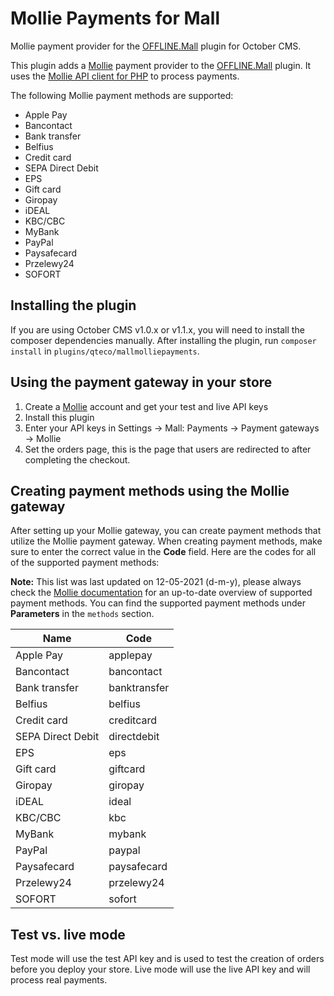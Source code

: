 # Mollie Payments for Mall

Mollie payment provider for the [OFFLINE.Mall](https://github.com/OFFLINE-GmbH/oc-mall-plugin) plugin for October CMS.

This plugin adds a [Mollie](https://www.mollie.com/en) payment provider to the [OFFLINE.Mall](https://octobercms.com/plugin/offline-mall) plugin. It uses the [Mollie API client for PHP](https://github.com/mollie/mollie-api-php) to process payments.

The following Mollie payment methods are supported:

-   Apple Pay
-   Bancontact
-   Bank transfer
-   Belfius
-   Credit card
-   SEPA Direct Debit
-   EPS
-   Gift card
-   Giropay
-   iDEAL
-   KBC/CBC
-   MyBank
-   PayPal
-   Paysafecard
-   Przelewy24
-   SOFORT

## Installing the plugin

If you are using October CMS v1.0.x or v1.1.x, you will need to install the composer dependencies manually.
After installing the plugin, run `composer install` in `plugins/qteco/mallmolliepayments`.

## Using the payment gateway in your store

1. Create a [Mollie](https://www.mollie.com/en) account and get your test and live API keys
2. Install this plugin
3. Enter your API keys in Settings -> Mall: Payments -> Payment gateways -> Mollie
4. Set the orders page, this is the page that users are redirected to after completing the checkout.

## Creating payment methods using the Mollie gateway

After setting up your Mollie gateway, you can create payment methods that utilize the Mollie payment gateway. When creating payment methods, make sure to enter the correct value in the **Code** field. Here are the codes for all of the supported payment methods:

**Note:** This list was last updated on 12-05-2021 (d-m-y), please always check the [Mollie documentation](https://docs.mollie.com/reference/v2/payments-api/create-payment) for an up-to-date overview of supported payment methods. You can find the supported payment methods under **Parameters** in the `methods` section.

| Name              | Code         |
| ----------------- | ------------ |
| Apple Pay         | applepay     |
| Bancontact        | bancontact   |
| Bank transfer     | banktransfer |
| Belfius           | belfius      |
| Credit card       | creditcard   |
| SEPA Direct Debit | directdebit  |
| EPS               | eps          |
| Gift card         | giftcard     |
| Giropay           | giropay      |
| iDEAL             | ideal        |
| KBC/CBC           | kbc          |
| MyBank            | mybank       |
| PayPal            | paypal       |
| Paysafecard       | paysafecard  |
| Przelewy24        | przelewy24   |
| SOFORT            | sofort       |

## Test vs. live mode

Test mode will use the test API key and is used to test the creation of orders before you deploy your store. Live mode will use the live API key and will process real payments.
